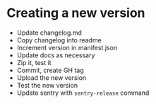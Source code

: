 # Creating a new version

- Update changelog.md
- Copy changelog into readme
- Increment version in manifest.json
- Update docs as necessary
- Zip it, test it
- Commit, create GH tag
- Upload the new version
- Test the new version
- Update sentry with `sentry-release` command
